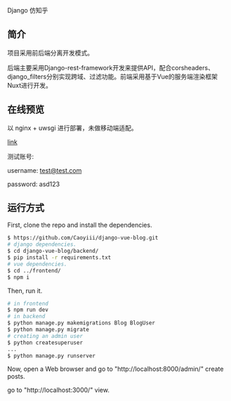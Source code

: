 Django 仿知乎

## 简介
项目采用前后端分离开发模式。

后端主要采用Django-rest-framework开发来提供API，配合corsheaders、django_filters分别实现跨域、过滤功能。前端采用基于Vue的服务端渲染框架Nuxt进行开发。

## 在线预览
以 nginx + uwsgi 进行部署，未做移动端适配。

[link](http://119.28.134.202/signup)

测试账号:

username: test@test.com

password: asd123
## 运行方式

First, clone the repo and install the dependencies.

```bash
$ https://github.com/Caoyiii/django-vue-blog.git
# django dependencies.
$ cd django-vue-blog/backend/
$ pip install -r requirements.txt
# vue dependencies.
$ cd ../frontend/
$ npm i
```
Then, run it.
```bash
# in frontend
$ npm run dev
# in backend
$ python manage.py makemigrations Blog BlogUser
$ python manage.py migrate
# creating an admin user
$ python createsuperuser
...
$ python manage.py runserver
```

Now, open a Web browser and go to "http://localhost:8000/admin/" create posts.

go to "http://localhost:3000/" view.
